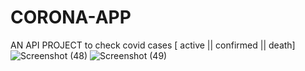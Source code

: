 # CORONA-APP
AN API PROJECT to check covid cases [ active || confirmed || death] 
![Screenshot (48)](https://user-images.githubusercontent.com/76206625/114301350-001b2f00-9ae2-11eb-9da9-f7dfdf08994e.png)
![Screenshot (49)](https://user-images.githubusercontent.com/76206625/114301352-01e4f280-9ae2-11eb-89de-d7004f5fd714.png)

